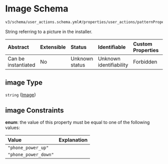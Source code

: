 # Image Schema

```txt
v3/schema/user_actions.schema.yml#/properties/user_actions/patternProperties/\w/properties/image
```

String referring to a picture in the installer.

| Abstract            | Extensible | Status         | Identifiable            | Custom Properties | Additional Properties | Access Restrictions | Defined In                                                          |
| :------------------ | :--------- | :------------- | :---------------------- | :---------------- | :-------------------- | :------------------ | :------------------------------------------------------------------ |
| Can be instantiated | No         | Unknown status | Unknown identifiability | Forbidden         | Allowed               | none                | [device.schema.json*](../device.schema.json "open original schema") |

## image Type

`string` ([Image](device-properties-user-actions-patternproperties-user-action-properties-image.md))

## image Constraints

**enum**: the value of this property must be equal to one of the following values:

| Value                | Explanation |
| :------------------- | :---------- |
| `"phone_power_up"`   |             |
| `"phone_power_down"` |             |

